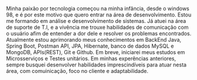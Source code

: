 Minha paixão por tecnologia começou na minha infância, desde o windows 98, e é por este motivo que quero entrar na área de desenvolvimento.
Estou me formando em análise e desenvolvimento de sistemas.
Já atuei na área de suporte de T.I, e a vivência me trouxe habilidades de comunicação com o usuário afim de entender a dor dele e resolver os problemas encontrados.
Atualmente estou aprimorando meus conhecimentos em BackEnd Java, Spring Boot, Postman API, JPA, Hibernate, banco de dados MySQL e MongoDB, APIs(REST), Git e Github. Em breve, iniciarei meus estudos em Microsserviços e Testes unitários.
Em minhas experências anteriores, sempre busquei desenvolver habilidades imprescindíveis para atuar nesta área, com comuinicação, foco no cliente e adaptabilidade.
